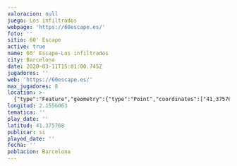```yaml
---
valoracion: null
juego: Los infiltrados
webpage: 'https://60escape.es/'
foto: ''
sitio: 60' Escape
active: true
name: 60' Escape-Los infiltrados
city: Barcelona
date: 2020-03-11T15:01:00.745Z
jugadores: ''
web: 'https://60escape.es/'
max_jugadores: 8
location: >-
  {"type":"Feature","geometry":{"type":"Point","coordinates":["41,37576800","2,15560630"]}}
longitud: 2.1556063
tematica: ''
play_date: ''
latitud: 41.375768
publicar: si
played_date: ''
fecha: ''
poblacion: Barcelona
---
```

